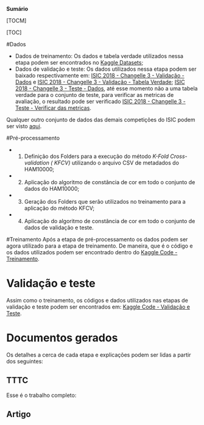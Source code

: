 **Sumário**

[TOCM]

[TOC]

#Dados
+ Dados de treinamento: Os dados e tabela verdade utilizados nessa etapa podem ser encontrados no [Kaggle Datasets](https://www.kaggle.com/kmader/skin-cancer-mnist-ham10000);
+ Dados de validação e teste: Os dados utilizados nessa etapa podem ser baixado respectivamente em:  [ISIC 2018 - Changelle 3 - Validação - Dados](https://isic-challenge-data.s3.amazonaws.com/2018/ISIC2018_Task3_Validation_Input.zip) e [ISIC 2018 - Changelle 3 - Validação - Tabela Verdade](https://isic-challenge-data.s3.amazonaws.com/2018/ISIC2018_Task3_Validation_GroundTruth.zip); [ISIC 2018 - Changelle 3 - Teste - Dados](https://isic-challenge-data.s3.amazonaws.com/2018/ISIC2018_Task3_Test_Input.zip), até esse momento não a uma tabela verdade para o conjunto de teste, para verificar as metricas de avaliação, o resultado pode ser verificado [ISIC 2018 - Changelle 3 - Teste - Verificar das metricas](89N3PDyZzakoH7W6n8ZrjGDDktjh8iWFG6eKRvi3kvpQ).

Qualquer outro conjunto de dados das demais competições do ISIC podem ser visto  [aqui](https://challenge.isic-archive.com/data/).

#Pré-processamento
+ 1) Definição dos Folders para a execução do método *K-Fold Cross-validation ( KFCV)* utilizando o arquivo CSV de metadados do HAM10000;
+ 2) Aplicação do algoritmo de constância de cor em todo o conjunto de dados do HAM10000;
+ 3) Geração dos Folders que serão utilizados no treinamento para a aplicação do método KFCV;
+ 4) Aplicação do algoritmo de constância de cor em todo o conjunto de dados de validação e teste.

#Treinamento
Após a etapa de pré-processamento os dados podem ser agora utilizado para a etapa de treinamento. De maneira, que é o código e os dados utilizados podem ser encontrado dentro do [Kaggle Code - Treinamento](https://www.kaggle.com/code/derickabreumontagna/ttciii-derick-treinamento-ham10000/notebook).

# Validação e teste
Assim como o treinamento, os códigos e dados utilizados nas etapas de validação e teste podem ser encontrados em: [Kaggle Code -  Validação e Teste](https://www.kaggle.com/code/derickabreumontagna/ttciii-derick-valida-oiteste-ham10000/notebook).

# Documentos gerados
Os detalhes a cerca de cada etapa e explicações podem ser lidas a partir dos seguintes:
## TTTC
Esse é o trabalho completo:

## Artigo

